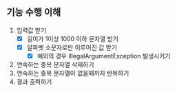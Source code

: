 ## 기능 수행 이해
1. 입력값 받기
   - [x] 길이가 1이상 1000 이하 문자열 받기
   - [x] 알파벳 소문자로만 이루어진 값 받기
     - [x] 예외의 경우 IllegalArgumentException 발생시키기
2. 연속하는 중복 문자열 삭제하기
3. 연속하는 중복 문자열이 없을때까지 반복하기
4. 결과 출력하기